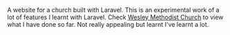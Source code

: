 A website for a church built with Laravel.
This is an experimental work of a lot of features I learnt with Laravel.
Check <a href="wesleychurch.herokuapp.com"> Wesley Methodist Church</a>  to view what I have done so far.
Not really appealing but learnt I've learnt a lot.
